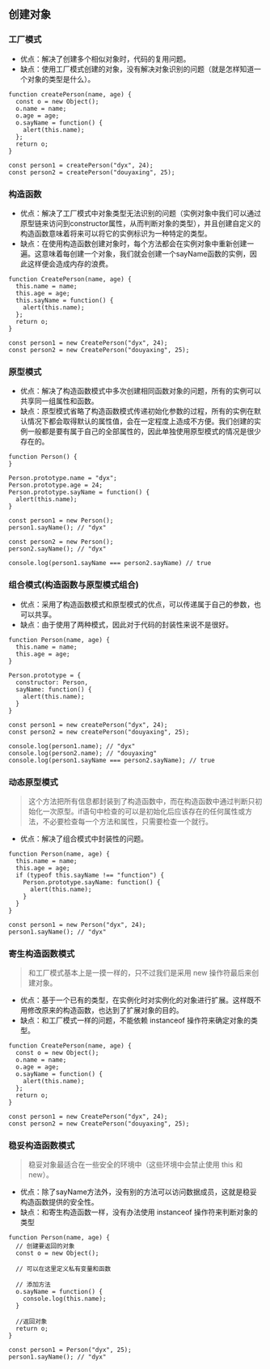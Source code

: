 ## 创建对象
### 工厂模式
- 优点：解决了创建多个相似对象时，代码的复用问题。
- 缺点：使用工厂模式创建的对象，没有解决对象识别的问题（就是怎样知道一个对象的类型是什么）。
```
function createPerson(name, age) {
  const o = new Object();
  o.name = name;
  o.age = age;
  o.sayName = function() {
    alert(this.name);
  };
  return o;
}

const person1 = createPerson("dyx", 24);
const person2 = createPerson("douyaxing", 25);
```
### 构造函数
- 优点：解决了工厂模式中对象类型无法识别的问题（实例对象中我们可以通过原型链来访问到constructor属性，从而判断对象的类型），并且创建自定义的构造函数意味着将来可以将它的实例标识为一种特定的类型。
- 缺点：在使用构造函数创建对象时，每个方法都会在实例对象中重新创建一遍。这意味着每创建一个对象，我们就会创建一个sayName函数的实例，因此这样便会造成内存的浪费。
```
function CreatePerson(name, age) {
  this.name = name;
  this.age = age;
  this.sayName = function() {
    alert(this.name);
  };
  return o;
}

const person1 = new CreatePerson("dyx", 24);
const person2 = new CreatePerson("douyaxing", 25);
```
### 原型模式
- 优点：解决了构造函数模式中多次创建相同函数对象的问题，所有的实例可以共享同一组属性和函数。
- 缺点：原型模式省略了构造函数模式传递初始化参数的过程，所有的实例在默认情况下都会取得默认的属性值，会在一定程度上造成不方便。我们创建的实例一般都是要有属于自己的全部属性的，因此单独使用原型模式的情况是很少存在的。
```
function Person() {
}

Person.prototype.name = "dyx";
Person.prototype.age = 24;
Person.prototype.sayName = function() {
  alert(this.name);
}

const person1 = new Person();
person1.sayName(); // "dyx"

const person2 = new Person();
person2.sayName(); // "dyx"

console.log(person1.sayName === person2.sayName) // true
```
### 组合模式(构造函数与原型模式组合)
- 优点：采用了构造函数模式和原型模式的优点，可以传递属于自己的参数，也可以共享。
- 缺点：由于使用了两种模式，因此对于代码的封装性来说不是很好。
```
function Person(name, age) {
  this.name = name;
  this.age = age;
}

Person.prototype = {
  constructor: Person,
  sayName: function() {
    alert(this.name);
  }
}

const person1 = new createPerson("dyx", 24);
const person2 = new createPerson("douyaxing", 25);

console.log(person1.name); // "dyx"
console.log(person2.name); // "douyaxing"
console.log(person1.sayName === person2.sayName); // true
```
### 动态原型模式
> 这个方法把所有信息都封装到了构造函数中，而在构造函数中通过判断只初始化一次原型。if语句中检查的可以是初始化后应该存在的任何属性或方法，不必要检查每一个方法和属性，只需要检查一个就行。

- 优点：解决了组合模式中封装性的问题。
```
function Person(name, age) {
  this.name = name;
  this.age = age;
  if (typeof this.sayName !== "function") {
    Person.prototype.sayName: function() {
      alert(this.name);
    } 
  } 
}

const person1 = new Person("dyx", 24);
person1.sayName(); // "dyx"
```
### 寄生构造函数模式
> 和工厂模式基本上是一摸一样的，只不过我们是采用 new 操作符最后来创建对象。

- 优点：基于一个已有的类型，在实例化时对实例化的对象进行扩展。这样既不用修改原来的构造函数，也达到了扩展对象的目的。
- 缺点：和工厂模式一样的问题，不能依赖 instanceof 操作符来确定对象的类型。
```
function CreatePerson(name, age) {
  const o = new Object();
  o.name = name;
  o.age = age;
  o.sayName = function() {
    alert(this.name);
  };
  return o;
}

const person1 = new CreatePerson("dyx", 24);
const person2 = new CreatePerson("douyaxing", 25);
```
### 稳妥构造函数模式
> 稳妥对象最适合在一些安全的环境中（这些环境中会禁止使用 this 和 new）。

- 优点：除了sayName方法外，没有别的方法可以访问数据成员，这就是稳妥构造函数提供的安全性。
- 缺点：和寄生构造函数一样，没有办法使用 instanceof 操作符来判断对象的类型
```
function Person(name, age) {
  // 创建要返回的对象
  const o = new Object();

  // 可以在这里定义私有变量和函数

  // 添加方法
  o.sayName = function() {
    console.log(this.name);
  }

  //返回对象
  return o;
} 

const person1 = Person("dyx", 25);
person1.sayName(); // "dyx"
```
